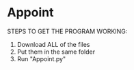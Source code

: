 # Appoint


STEPS TO GET THE PROGRAM WORKING:

1) Download ALL of the files
2) Put them in the same folder
3) Run "Appoint.py"
